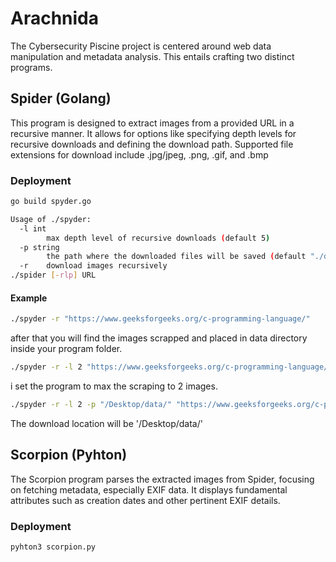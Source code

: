 # Arachnida

The Cybersecurity Piscine project is centered around web data manipulation and metadata analysis. This entails crafting two distinct programs.

## Spider (Golang)

This program is designed to extract images from a provided URL in a recursive manner. It allows for options like specifying depth levels for recursive downloads and defining the download path. Supported file extensions for download include .jpg/jpeg, .png, .gif, and .bmp

### Deployment

```bash
go build spyder.go
```

```bash
Usage of ./spyder:
  -l int
    	max depth level of recursive downloads (default 5)
  -p string
    	the path where the downloaded files will be saved (default "./data/")
  -r	download images recursively
./spider [-rlp] URL
```

#### Example

```bash
./spyder -r "https://www.geeksforgeeks.org/c-programming-language/"
```

after that you will find the images scrapped and placed in data directory inside your program folder.

```bash
./spyder -r -l 2 "https://www.geeksforgeeks.org/c-programming-language/"
```

i set the program to max the scraping to 2 images.

```bash
./spyder -r -l 2 -p "/Desktop/data/" "https://www.geeksforgeeks.org/c-programming-language/"
```

The download location will be '/Desktop/data/'

## Scorpion (Pyhton)

The Scorpion program parses the extracted images from Spider, focusing on fetching metadata, especially EXIF data. It displays fundamental attributes such as creation dates and other pertinent EXIF details.

### Deployment

```bash
pyhton3 scorpion.py


